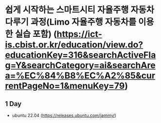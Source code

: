 # 쉽게 시작하는 스마트시티 자율주행 자동차 다루기 과정(Limo 자율주행 자동차를 이용한 실습 포함) (https://ict-is.cbist.or.kr/education/view.do?educationKey=316&searchActiveFlag=Y&searchCategory=ai&searchArea=%EC%84%B8%EC%A2%85&currentPageNo=1&menuKey=79)

## 1 Day
- ubuntu 22.04 (https://releases.ubuntu.com/jammy/)
